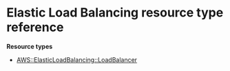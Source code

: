 # Elastic Load Balancing resource type reference<a name="AWS_ElasticLoadBalancing"></a>

**Resource types**

- [AWS::ElasticLoadBalancing::LoadBalancer](aws-properties-ec2-elb.md)

